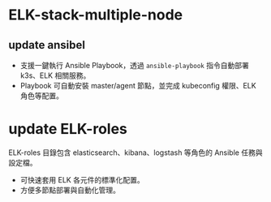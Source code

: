 # ELK-stack-multiple-node


## update ansibel
- 支援一鍵執行 Ansible Playbook，透過 `ansible-playbook` 指令自動部署 k3s、ELK 相關服務。
- Playbook 可自動安裝 master/agent 節點，並完成 kubeconfig 權限、ELK 角色等配置。

# update ELK-roles
ELK-roles 目錄包含 elasticsearch、kibana、logstash 等角色的 Ansible 任務與設定檔。
- 可快速套用 ELK 各元件的標準化配置。
- 方便多節點部署與自動化管理。


